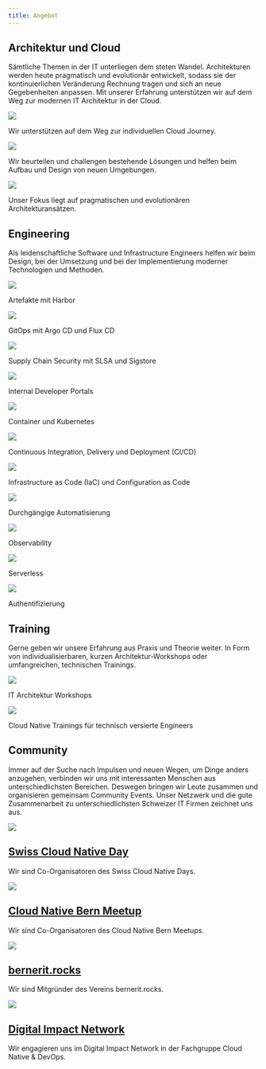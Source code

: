 ```yaml
---
title: Angebot
---
```


## Architektur und Cloud

Sämtliche Themen in der IT unterliegen dem steten Wandel. Architekturen werden heute pragmatisch und evolutionär
entwickelt, sodass sie der kontinuierlichen Veränderung Rechnung tragen und sich an neue Gegebenheiten anpassen. Mit
unserer Erfahrung unterstützen wir auf dem Weg zur modernen IT Architektur in der Cloud.

<div class="row">
    <div class="article col col-3 col-d-3 col-t-4">
        <div class="article__inner">
            <div class="article__head">
                <div class="sqr_border">
                    <div class="sqr">
                        <img class="border" src="/images/services/cloud-bolt.svg">
                    </div>
                </div>
            </div>
            <div class="article__content">
                <p class="article__excerpt">Wir unterstützen auf dem Weg zur individuellen Cloud Journey.</p>
            </div>
        </div>
    </div>
    <div class="article col col-3 col-d-3 col-t-4">
        <div class="article__inner">
            <div class="article__head">
                <div class="sqr_border">
                    <div class="sqr">
                        <img class="border" src="/images/services/cubes.svg">
                    </div>
                </div>
            </div>
            <div class="article__content">
                <p class="article__excerpt">Wir beurteilen und challengen bestehende Lösungen und helfen beim Aufbau und
                    Design von neuen Umgebungen.</p>
            </div>
        </div>
    </div>
    <div class="article col col-3 col-d-3 col-t-4">
        <div class="article__inner">
            <div class="article__head">
                <div class="sqr_border">
                    <div class="sqr">
                        <img class="border" src="/images/services/diagram-project.svg">
                    </div>
                </div>
            </div>
            <div class="article__content">
                <p class="article__excerpt">Unser Fokus liegt auf pragmatischen und evolutionären
                    Architekturansätzen.</p>
            </div>
        </div>
    </div>
</div>

## Engineering

Als leidenschaftliche Software und Infrastructure Engineers helfen wir beim Design, bei der Umsetzung und bei der
Implementierung moderner Technologien und Methoden.

<div class="row">
    <div class="article col col-3 col-d-3 col-t-4">
        <div class="article__inner">
            <div class="article__head">
                <div class="sqr_border">
                    <div class="sqr">
                        <img class="border" src="/images/services/harbor.svg">
                    </div>
                </div>
            </div>
            <div class="article__content">
                <p class="article__excerpt">Artefakte mit Harbor</p>
            </div>
        </div>
    </div>
    <div class="article col col-3 col-d-3 col-t-4">
        <div class="article__inner">
            <div class="article__head">
                <div class="sqr_border">
                    <div class="sqr">
                        <img class="border" src="/images/services/argo.svg">
                    </div>
                </div>
            </div>
            <div class="article__content">
                <p class="article__excerpt">GitOps mit Argo CD und Flux CD</p>
            </div>
        </div>
    </div>
    <div class="article col col-3 col-d-3 col-t-4">
        <div class="article__inner">
            <div class="article__head">
                <div class="sqr_border">
                    <div class="sqr">
                        <img class="border" src="/images/services/slsa.svg">
                    </div>
                </div>
            </div>
            <div class="article__content">
                <p class="article__excerpt">Supply Chain Security mit SLSA und Sigstore</p>
            </div>
        </div>
    </div>
    <div class="article col col-3 col-d-3 col-t-4">
        <div class="article__inner">
            <div class="article__head">
                <div class="sqr_border">
                    <div class="sqr">
                        <img class="border" src="/images/services/backstage.svg">
                    </div>
                </div>
            </div>
            <div class="article__content">
                <p class="article__excerpt">Internal Developer Portals</p>
            </div>
        </div>
    </div>
    <div class="article col col-3 col-d-3 col-t-4">
        <div class="article__inner">
            <div class="article__head">
                <div class="sqr_border">
                    <div class="sqr">
                        <img class="border" src="/images/services/kubernetes.svg">
                    </div>
                </div>
            </div>
            <div class="article__content">
                <p class="article__excerpt">Container und Kubernetes</p>
            </div>
        </div>
    </div>
    <div class="article col col-3 col-d-3 col-t-4">
        <div class="article__inner">
            <div class="article__head">
                <div class="sqr_border">
                    <div class="sqr">
                        <img src="/images/services/gitlab.svg">
                    </div>
                </div>
            </div>
            <div class="article__content">
                <p class="article__excerpt">Continuous Integration, Delivery und Deployment (CI/CD)</p>
            </div>
        </div>
    </div>
    <div class="article col col-3 col-d-3 col-t-4">
        <div class="article__inner">
            <div class="article__head">
                <div class="sqr_border">
                    <div class="sqr">
                        <img src="/images/services/terraform.svg">
                    </div>
                </div>
            </div>
            <div class="article__content">
                <p class="article__excerpt">Infrastructure as Code (IaC) und Configuration as Code</p>
            </div>
        </div>
    </div>
    <div class="article col col-3 col-d-3 col-t-4">
        <div class="article__inner">
            <div class="article__head">
                <div class="sqr_border">
                    <div class="sqr">
                        <img class="border" src="/images/services/gopher.svg">
                    </div>
                </div>
            </div>
            <div class="article__content">
                <p class="article__excerpt">Durchgängige Automatisierung</p>
            </div>
        </div>
    </div>
    <div class="article col col-3 col-d-3 col-t-4">
        <div class="article__inner">
            <div class="article__head">
                <div class="sqr_border">
                    <div class="sqr">
                        <img class="border" src="/images/services/prometheus.svg">
                    </div>
                </div>
            </div>
            <div class="article__content">
                <p class="article__excerpt">Observability</p>
            </div>
        </div>
    </div>
    <div class="article col col-3 col-d-3 col-t-4">
        <div class="article__inner">
            <div class="article__head">
                <div class="sqr_border">
                    <div class="sqr">
                        <img class="border" src="/images/services/func.svg">
                    </div>
                </div>
            </div>
            <div class="article__content">
                <p class="article__excerpt">Serverless</p>
            </div>
        </div>
    </div>
    <div class="article col col-3 col-d-3 col-t-4">
        <div class="article__inner">
            <div class="article__head">
                <div class="sqr_border">
                    <div class="sqr">
                        <img class="border" src="/images/services/keycloak.svg">
                    </div>
                </div>
            </div>
            <div class="article__content">
                <p class="article__excerpt">Authentifizierung</p>
            </div>
        </div>
    </div>
</div>


## Training

Gerne geben wir unsere Erfahrung aus Praxis und Theorie weiter. In Form von individualisierbaren, kurzen
Architektur-Workshops oder umfangreichen, technischen Trainings.

<div class="row">
    <div class="article col col-3 col-d-3 col-t-4">
        <div class="article__inner">
            <div class="article__head">
                <div class="sqr_border">
                    <div class="sqr">
                        <img class="border" src="/images/services/chalkboard-user.svg">
                    </div>
                </div>
            </div>
            <div class="article__content">
                <p class="article__excerpt">IT Architektur Workshops</p>
            </div>
        </div>
    </div>
    <div class="article col col-3 col-d-3 col-t-4">
        <div class="article__inner">
            <div class="article__head">
                <div class="sqr_border">
                    <div class="sqr">
                        <img src="/images/services/cncf.svg">
                    </div>
                </div>
            </div>
            <div class="article__content">
                <p class="article__excerpt">Cloud Native Trainings für technisch versierte Engineers</p>
            </div>
        </div>
    </div>
</div>

## Community

Immer auf der Suche nach Impulsen und neuen Wegen, um Dinge anders anzugehen, verbinden wir uns mit interessanten
Menschen aus unterschiedlichsten Bereichen. Deswegen bringen wir Leute zusammen und organisieren gemeinsam Community
Events. Unser Netzwerk und die gute Zusammenarbeit zu unterschiedlichsten Schweizer IT Firmen zeichnet uns aus.

<div class="row">
    <div class="article__hover col col-3 col-d-3 col-t-4">
      <div class="article__inner">
        <div class="article__head">
          <div class="sqr_border"><div class="sqr">
            <a href="https://cloudnativeday.ch/"><img src="/images/community/cloudnativeday.png"></a>
          </div></div>
        </div>
        <div class="article__content">
          <h2 class="article__title"><a class="scl" href="https://cloudnativeday.ch/">
            Swiss Cloud Native Day
          </a></h2>
          <p class="article__excerpt">Wir sind Co-Organisatoren des Swiss Cloud Native Days.</p>
        </div>
      </div>
    </div>
    <div class="article__hover col col-3 col-d-3 col-t-4">
      <div class="article__inner">
        <div class="article__head">
          <div class="sqr_border"><div class="sqr">
            <a href="https://www.meetup.com/cloudnativebern/"><img src="/images/community/meetup.svg"></a>
          </div></div>
        </div>
        <div class="article__content">
          <h2 class="article__title"><a class="scl" href="https://www.meetup.com/cloudnativebern/">
            Cloud Native Bern Meetup
          </a></h2>
          <p class="article__excerpt">Wir sind Co-Organisatoren des Cloud Native Bern Meetups.</p>
        </div>
      </div>
    </div>
    <div class="article__hover col col-3 col-d-3 col-t-4">
      <div class="article__inner">
        <div class="article__head">
          <div class="sqr_border"><div class="sqr">
            <a href="https://bernerit.rocks/"><img src="/images/community/berneritrocks.png"></a>
          </div></div>
        </div>
        <div class="article__content">
          <h2 class="article__title"><a class="scl" href="https://bernerit.rocks/">
            bernerit.rocks
          </a></h2>
          <p class="article__excerpt">Wir sind Mitgründer des Vereins bernerit.rocks.</p>
        </div>
      </div>
    </div>
    <div class="article__hover col col-3 col-d-3 col-t-4">
      <div class="article__inner">
        <div class="article__head">
          <div class="sqr_border"><div class="sqr">
            <a href="https://digitalimpact.ch/"><img src="/images/community/digitalimpact.png"></a>
          </div></div>
        </div>
        <div class="article__content">
          <h2 class="article__title"><a class="scl" href="https://digitalimpact.ch/">
            Digital Impact Network
          </a></h2>
          <p class="article__excerpt">Wir engagieren uns im Digital Impact Network in der Fachgruppe Cloud Native & DevOps.</p>
        </div>
      </div>
    </div>
</div>
